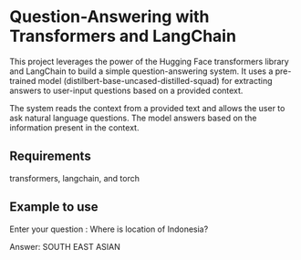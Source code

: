 # Question-Answering with Transformers and LangChain

This project leverages the power of the Hugging Face transformers library and LangChain to build a simple question-answering system. It uses a pre-trained model (distilbert-base-uncased-distilled-squad) for extracting answers to user-input questions based on a provided context.

The system reads the context from a provided text and allows the user to ask natural language questions. The model answers based on the information present in the context.

## Requirements
transformers, langchain, and torch

## Example to use
Enter your question : Where is location of Indonesia?

Answer: SOUTH EAST ASIAN
